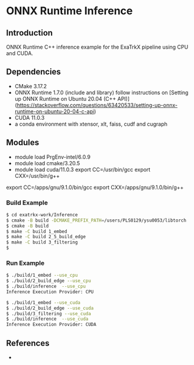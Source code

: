 # ONNX Runtime Inference

## Introduction

ONNX Runtime C++ inference example for the ExaTrkX pipeline using CPU and CUDA.

## Dependencies

* CMake 3.17.2
* ONNX Runtime 1.7.0 (include and library) follow instructions on [Setting up ONNX Runtime on Ubuntu 20.04 (C++ API)] (https://stackoverflow.com/questions/63420533/setting-up-onnx-runtime-on-ubuntu-20-04-c-api)
* CUDA 11.0.3
* a conda environment with xtensor, xlt, faiss, cudf and cugraph

## Modules

* module load PrgEnv-intel/6.0.9
* module load cmake/3.20.5
* module load cuda/11.0.3
export CC=/usr/bin/gcc
export CXX=/usr/bin/g++

export CC=/apps/gnu/9.1.0/bin/gcc
export CXX=/apps/gnu/9.1.0/bin/g++
### Build Example

```bash
$ cd exatrkx-work/Inference
$ cmake -B build -DCMAKE_PREFIX_PATH=/users/PLS0129/ysu0053/libtorch
$ cmake -B build
$ make -C build 1_embed
$ make -C build 2_5_build_edge
$ make -C build 3_filtering
$ 
```

### Run Example

```bash
$ ./build/1_embed --use_cpu
$ ./build/2_build_edge --use_cpu
$ ./build/inference  --use_cpu
Inference Execution Provider: CPU
```

```bash
$ ./build/1_embed --use_cuda
$ ./build/2_build_edge --use_cuda
$ ./build/3_filtering --use_cuda
$ ./build/inference  --use_cuda
Inference Execution Provider: CUDA
```

## References

* 